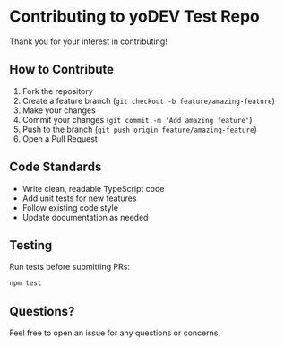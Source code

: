 # Contributing to yoDEV Test Repo

Thank you for your interest in contributing!

## How to Contribute

1. Fork the repository
2. Create a feature branch (`git checkout -b feature/amazing-feature`)
3. Make your changes
4. Commit your changes (`git commit -m 'Add amazing feature'`)
5. Push to the branch (`git push origin feature/amazing-feature`)
6. Open a Pull Request

## Code Standards

- Write clean, readable TypeScript code
- Add unit tests for new features
- Follow existing code style
- Update documentation as needed

## Testing

Run tests before submitting PRs:
```bash
npm test
```

## Questions?

Feel free to open an issue for any questions or concerns.

